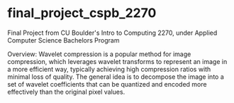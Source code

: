 # final_project_cspb_2270
Final Project from CU Boulder's Intro to Computing 2270, under Applied Computer Science Bachelors Program


Overview:
Wavelet compression is a popular method for image compression, which leverages wavelet transforms to represent an image in a more efficient way, typically achieving high compression ratios with minimal loss of quality. The general idea is to decompose the image into a set of wavelet coefficients that can be quantized and encoded more effectively than the original pixel values.
